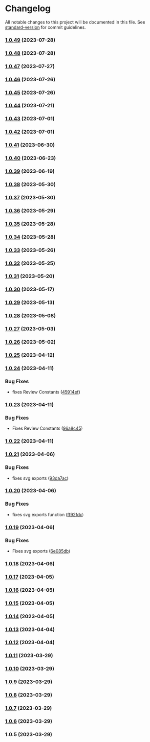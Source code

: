 # Changelog

All notable changes to this project will be documented in this file. See [standard-version](https://github.com/conventional-changelog/standard-version) for commit guidelines.

### [1.0.49](https://github.com/sysotel/sys-common-js/compare/v1.0.48...v1.0.49) (2023-07-28)

### [1.0.48](https://github.com/sysotel/sys-common-js/compare/v1.0.47...v1.0.48) (2023-07-28)

### [1.0.47](https://github.com/sysotel/sys-common-js/compare/v1.0.46...v1.0.47) (2023-07-27)

### [1.0.46](https://github.com/sysotel/sys-common-js/compare/v1.0.45...v1.0.46) (2023-07-26)

### [1.0.45](https://github.com/sysotel/sys-common-js/compare/v1.0.44...v1.0.45) (2023-07-26)

### [1.0.44](https://github.com/sysotel/sys-common-js/compare/v1.0.43...v1.0.44) (2023-07-21)

### [1.0.43](https://github.com/sysotel/sys-common-js/compare/v1.0.42...v1.0.43) (2023-07-01)

### [1.0.42](https://github.com/sysotel/sys-common-js/compare/v1.0.41...v1.0.42) (2023-07-01)

### [1.0.41](https://github.com/sysotel/sys-common-js/compare/v1.0.40...v1.0.41) (2023-06-30)

### [1.0.40](https://github.com/sysotel/sys-common-js/compare/v1.0.39...v1.0.40) (2023-06-23)

### [1.0.39](https://github.com/sysotel/sys-common-js/compare/v1.0.38...v1.0.39) (2023-06-19)

### [1.0.38](https://github.com/sysotel/sys-common-js/compare/v1.0.37...v1.0.38) (2023-05-30)

### [1.0.37](https://github.com/sysotel/sys-common-js/compare/v1.0.36...v1.0.37) (2023-05-30)

### [1.0.36](https://github.com/sysotel/sys-common-js/compare/v1.0.35...v1.0.36) (2023-05-29)

### [1.0.35](https://github.com/sysotel/sys-common-js/compare/v1.0.34...v1.0.35) (2023-05-28)

### [1.0.34](https://github.com/sysotel/sys-common-js/compare/v1.0.33...v1.0.34) (2023-05-28)

### [1.0.33](https://github.com/sysotel/sys-common-js/compare/v1.0.32...v1.0.33) (2023-05-26)

### [1.0.32](https://github.com/sysotel/sys-common-js/compare/v1.0.31...v1.0.32) (2023-05-25)

### [1.0.31](https://github.com/sysotel/sys-common-js/compare/v1.0.30...v1.0.31) (2023-05-20)

### [1.0.30](https://github.com/sysotel/sys-common-js/compare/v1.0.29...v1.0.30) (2023-05-17)

### [1.0.29](https://github.com/sysotel/sys-common-js/compare/v1.0.28...v1.0.29) (2023-05-13)

### [1.0.28](https://github.com/sysotel/sys-common-js/compare/v1.0.27...v1.0.28) (2023-05-08)

### [1.0.27](https://github.com/sysotel/sys-common-js/compare/v1.0.26...v1.0.27) (2023-05-03)

### [1.0.26](https://github.com/sysotel/sys-common-js/compare/v1.0.25...v1.0.26) (2023-05-02)

### [1.0.25](https://github.com/sysotel/sys-common-js/compare/v1.0.24...v1.0.25) (2023-04-12)

### [1.0.24](https://github.com/sysotel/sys-common-js/compare/v1.0.23...v1.0.24) (2023-04-11)


### Bug Fixes

* fixes Review Constants ([45914ef](https://github.com/sysotel/sys-common-js/commit/45914efa04dad5746e867301f68fb6a5beb12cac))

### [1.0.23](https://github.com/sysotel/sys-common-js/compare/v1.0.22...v1.0.23) (2023-04-11)


### Bug Fixes

* Fixes Review Constants ([96a8c45](https://github.com/sysotel/sys-common-js/commit/96a8c45ab57b6d263892b3c0b26c42fa9c8c0316))

### [1.0.22](https://github.com/sysotel/sys-common-js/compare/v1.0.21...v1.0.22) (2023-04-11)

### [1.0.21](https://github.com/sysotel/sys-common-js/compare/v1.0.20...v1.0.21) (2023-04-06)


### Bug Fixes

* fixes svg exports ([93da7ac](https://github.com/sysotel/sys-common-js/commit/93da7ac79504ddd5382e38d633cb51c8e0964f08))

### [1.0.20](https://github.com/sysotel/sys-common-js/compare/v1.0.19...v1.0.20) (2023-04-06)


### Bug Fixes

* fixes svg exports function ([ff92fdc](https://github.com/sysotel/sys-common-js/commit/ff92fdce7666f6e4774e2670cc433ea078b421c7))

### [1.0.19](https://github.com/sysotel/sys-common-js/compare/v1.0.18...v1.0.19) (2023-04-06)


### Bug Fixes

* Fixes svg exports ([6e085db](https://github.com/sysotel/sys-common-js/commit/6e085db0043c08a8f2f70e5265d1a72e343235b0))

### [1.0.18](https://github.com/sysotel/sys-common-js/compare/v1.0.17...v1.0.18) (2023-04-06)

### [1.0.17](https://github.com/sysotel/sys-common-js/compare/v1.0.16...v1.0.17) (2023-04-05)

### [1.0.16](https://github.com/sysotel/sys-common-js/compare/v1.0.15...v1.0.16) (2023-04-05)

### [1.0.15](https://github.com/sysotel/sys-common-js/compare/v1.0.14...v1.0.15) (2023-04-05)

### [1.0.14](https://github.com/sysotel/sys-common-js/compare/v1.0.13...v1.0.14) (2023-04-05)

### [1.0.13](https://github.com/sysotel/sys-common-js/compare/v1.0.12...v1.0.13) (2023-04-04)

### [1.0.12](https://github.com/sysotel/sys-common-js/compare/v1.0.11...v1.0.12) (2023-04-04)

### [1.0.11](https://github.com/sysotel/sys-common-js/compare/v1.0.10...v1.0.11) (2023-03-29)

### [1.0.10](https://github.com/sysotel/sys-common-js/compare/v1.0.9...v1.0.10) (2023-03-29)

### [1.0.9](https://github.com/sysotel/sys-common-js/compare/v1.0.8...v1.0.9) (2023-03-29)

### [1.0.8](https://github.com/sysotel/sys-common-js/compare/v1.0.7...v1.0.8) (2023-03-29)

### [1.0.7](https://github.com/sysotel/sys-common-js/compare/v1.0.6...v1.0.7) (2023-03-29)

### [1.0.6](https://github.com/sysotel/sys-common-js/compare/v1.0.5...v1.0.6) (2023-03-29)

### 1.0.5 (2023-03-29)
